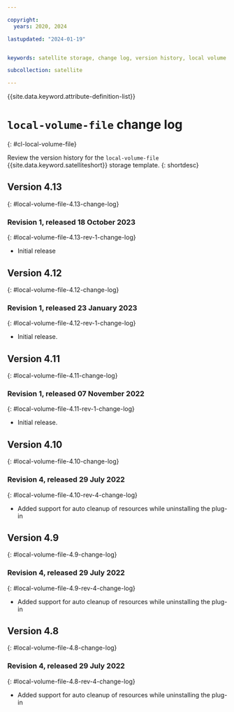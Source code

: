 ```yaml
---

copyright:
  years: 2020, 2024

lastupdated: "2024-01-19"


keywords: satellite storage, change log, version history, local volume file

subcollection: satellite

---
```


{{site.data.keyword.attribute-definition-list}}

# `local-volume-file` change log
{: #cl-local-volume-file}

Review the version history for the `local-volume-file` {{site.data.keyword.satelliteshort}} storage template.
{: shortdesc}

## Version 4.13
{: #local-volume-file-4.13-change-log}


### Revision 1, released 18 October 2023
{: #local-volume-file-4.13-rev-1-change-log}


- Initial release


## Version 4.12
{: #local-volume-file-4.12-change-log}


### Revision 1, released 23 January 2023
{: #local-volume-file-4.12-rev-1-change-log}


- Initial release.


## Version 4.11
{: #local-volume-file-4.11-change-log}


### Revision 1, released 07 November 2022
{: #local-volume-file-4.11-rev-1-change-log}


- Initial release.


## Version 4.10
{: #local-volume-file-4.10-change-log}


### Revision 4, released 29 July 2022
{: #local-volume-file-4.10-rev-4-change-log}


- Added support for auto cleanup of resources while uninstalling the plug-in


## Version 4.9
{: #local-volume-file-4.9-change-log}


### Revision 4, released 29 July 2022
{: #local-volume-file-4.9-rev-4-change-log}


- Added support for auto cleanup of resources while uninstalling the plug-in


## Version 4.8
{: #local-volume-file-4.8-change-log}


### Revision 4, released 29 July 2022
{: #local-volume-file-4.8-rev-4-change-log}


- Added support for auto cleanup of resources while uninstalling the plug-in


